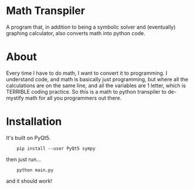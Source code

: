# Math Transpiler
A program that, in addition to being a symbolic solver and (eventually) graphing calculator, also converts math into python code.

# About
Every time I have to do math, I want to convert it to programming. I understand code, and math is basically just programming, but where all the calculations are on the same line, and all the variables are 1 letter, which is TERRIBLE coding practice. So this is a math to python transpiler to de-mystify math for all you programmers out there.

# Installation
It's built on PyQt5.

        pip install --user PyQt5 sympy

then just run...

        python main.py

and it should work!